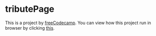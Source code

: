 # tributePage

This is a project by <a href="https://www.freecodecamp.org/" target="_blank">freeCodecamp</a>.
You can view how this project run in browser by clicking <a href="https://codepen.io/nearfrhn/full/JjXdewV" target="_blank">this</a>.
